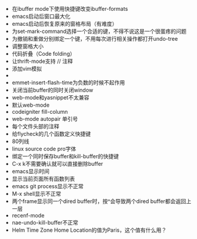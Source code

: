 * 在ibuffer mode下使用快捷键改变ibuffer-formats
* emacs启动后窗口最大化
* emacs启动后恢复原来的窗格布局（有难度）
* 为set-mark-command选择一个合适的键，不得不说这是一个很蛋疼的问题
* 为撤销和重做分别绑定一个键，不用每次进行相关操作都打开undo-tree
* 调整窗格大小
* 代码折叠（Code folding）
* 让thrift-mode支持 // 注释
* 添加vim模拟
* <?php输入的时候回车会补全，想要的想过是换行
* emmet-insert-flash-time为负数的时候不起作用
* 关闭当前buffer的同时关闭window
* web-mode和yasnippet不太兼容
* 默认web-mode
* codeigniter fill-column
* web-mode autopair 单引号
* 每个文件头部的注释
* 给flycheck的几个函数定义快捷键
* 80列线
* linux source code pro字体
* 绑定一个同时保存buffer和kill-buffer的快捷键
* C-x k不需要确认就可以直接删除buffer
* emacs显示时间
* 显示当前页面所有函数列表
* emacs git process显示不正常
* M-x shell显示不正常
* 两个frame显示同一个dired buffer时，按^会导致两个dired buffer都会返回上一层
* recenf-mode
* nae-undo-kill-buffer不正常
* Helm Time Zone Home Location的值为Paris，这个值有什么用？